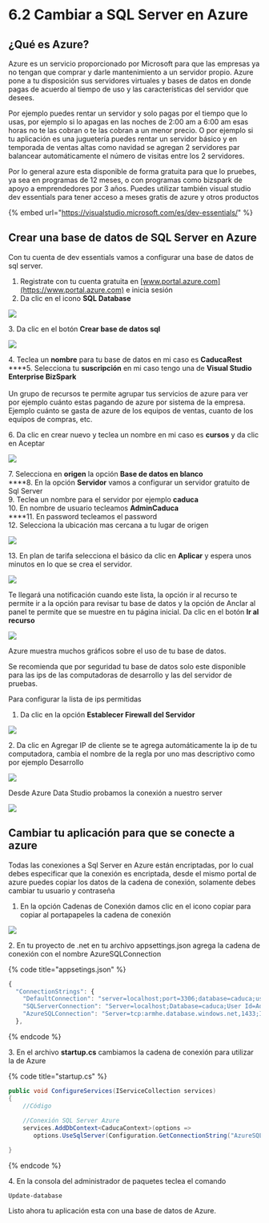 # 6.2 Cambiar a SQL Server en Azure

## ¿Qué es Azure?

Azure es un servicio proporcionado por Microsoft para que las empresas ya no tengan que comprar y darle mantenimiento a un servidor propio. Azure pone a tu disposición sus servidores virtuales y bases de datos en donde pagas de acuerdo al tiempo de uso y las características del servidor que desees.&#x20;

Por ejemplo puedes rentar un servidor y solo pagas por el tiempo que lo usas, por ejemplo si lo apagas en las noches de 2:00 am a 6:00 am esas horas no te las cobran o te las cobran a un menor precio. O por ejemplo si tu aplicación es una juguetería puedes rentar un servidor básico y en temporada de ventas altas como navidad se agregan 2 servidores par balancear automáticamente el número de visitas entre los 2 servidores.

Por lo general azure esta disponible de forma gratuita para que lo pruebes, ya sea en programas de 12 meses, o con programas como bizspark de apoyo a emprendedores por 3 años. Puedes utilizar también visual studio dev essentials para tener acceso a meses gratis de azure y otros productos

{% embed url="https://visualstudio.microsoft.com/es/dev-essentials/" %}

## Crear una base de datos de SQL Server en Azure

Con tu cuenta de dev essentials vamos a configurar una base de datos de sql server.&#x20;

1. Registrate con tu cuenta gratuita en  [www.portal.azure.com](https://www.portal.azure.com) e inicia sesión
2. Da clic en el icono **SQL Database**

![](<../.gitbook/assets/image (64).png>)

&#x20;3\. Da clic en el botón **Crear base de datos sql**

![](<../.gitbook/assets/image (66).png>)

4\. Teclea un **nombre** para tu base de datos en mi caso es **CaducaRest**\
****5. Selecciona tu **suscripción** en mi caso tengo una de **Visual Studio Enterprise BizSpark**\
\
Un grupo de recursos te permite agrupar tus servicios de azure para ver por ejemplo cuánto estas pagando de azure por sistema de la empresa. Ejemplo cuánto se gasta de azure de los equipos de ventas, cuanto de los equipos de compras, etc.&#x20;

6\. Da clic en crear nuevo y teclea un nombre en mi caso es **cursos** y da clic en Aceptar

![](<../.gitbook/assets/image (67).png>)

7\. Selecciona en **origen** la opción **Base de datos en blanco**\
****8. En la opción **Servidor** vamos a configurar un servidor gratuito de Sql Server\
9\. Teclea un nombre para el servidor por ejemplo **caduca**\
10\. En nombre de usuario tecleamos **AdminCaduca**\
****11. En password tecleamos el password \
12\. Selecciona la ubicación mas cercana a tu lugar de origen

![](<../.gitbook/assets/image (68).png>)

13\. En plan de tarifa selecciona el básico da clic en **Aplicar** y espera unos minutos en lo que se crea el servidor.

![](<../.gitbook/assets/image (69).png>)

Te llegará una notificación cuando este lista, la opción ir al recurso te permite ir a la opción para revisar tu base de datos y la opción de Anclar al panel te permite que se muestre en tu página inicial. Da clic en el botón **Ir al recurso**

![](<../.gitbook/assets/image (70).png>)

Azure muestra muchos gráficos sobre el uso de tu base de datos.

Se recomienda que por seguridad tu base de datos solo este disponible para las ips de las computadoras de desarrollo y las del servidor de pruebas.&#x20;

Para configurar la lista de ips permitidas

1. Da clic en la opción **Establecer Firewall del Servidor**

![](<../.gitbook/assets/image (72).png>)

2\. Da clic en Agregar IP de cliente se te agrega automáticamente la ip de tu computadora, cambia el nombre de la regla por uno mas descriptivo como por ejemplo Desarrollo

![](<../.gitbook/assets/image (74).png>)

Desde Azure Data Studio probamos la conexión a nuestro server

![](<../.gitbook/assets/image (75).png>)

## Cambiar tu aplicación para que se conecte a azure

Todas las conexiones a Sql Server en Azure están encriptadas, por lo cual debes especificar que la conexión es encriptada, desde el mismo portal de azure puedes copiar los datos de la cadena de conexión, solamente debes cambiar tu usuario y contraseña

1. En la opción Cadenas de Conexión damos clic en el icono copiar para copiar al portapapeles la cadena de conexión

![](<../.gitbook/assets/image (76).png>)

2\. En tu proyecto de .net en tu archivo appsettings.json agrega la cadena de conexión con el nombre AzureSQLConnection&#x20;

{% code title="appsetings.json" %}
```javascript
{
  "ConnectionStrings": {
    "DefaultConnection": "server=localhost;port=3306;database=caduca;user=AdminCaduca;Password=StKRV6MR6A;sslMode=none",
    "SQLServerConnection": "Server=localhost;Database=caduca;User Id=AdminCaduca;Password=StKRV6MR6A;",
    "AzureSQLConnection": "Server=tcp:armhe.database.windows.net,1433;Initial Catalog=CaducaRest;Persist Security Info=False;User ID=AdminCaduca;Password=StKRV6MR6A;MultipleActiveResultSets=False;Encrypt=True;TrustServerCertificate=False;Connection Timeout=30;"
  },
```
{% endcode %}

3\. En el archivo **startup.cs** cambiamos la cadena de conexión para utilizar la de Azure

{% code title="startup.cs" %}
```csharp
public void ConfigureServices(IServiceCollection services)
{
    //Código
    
    //Conexión SQL Server Azure
    services.AddDbContext<CaducaContext>(options => 
       options.UseSqlServer(Configuration.GetConnectionString("AzureSQLConnection")));

}
```
{% endcode %}

4\. En la consola del administrador de paquetes teclea el comando

```
Update-database
```

Listo ahora tu aplicación esta con una base de datos de Azure.
